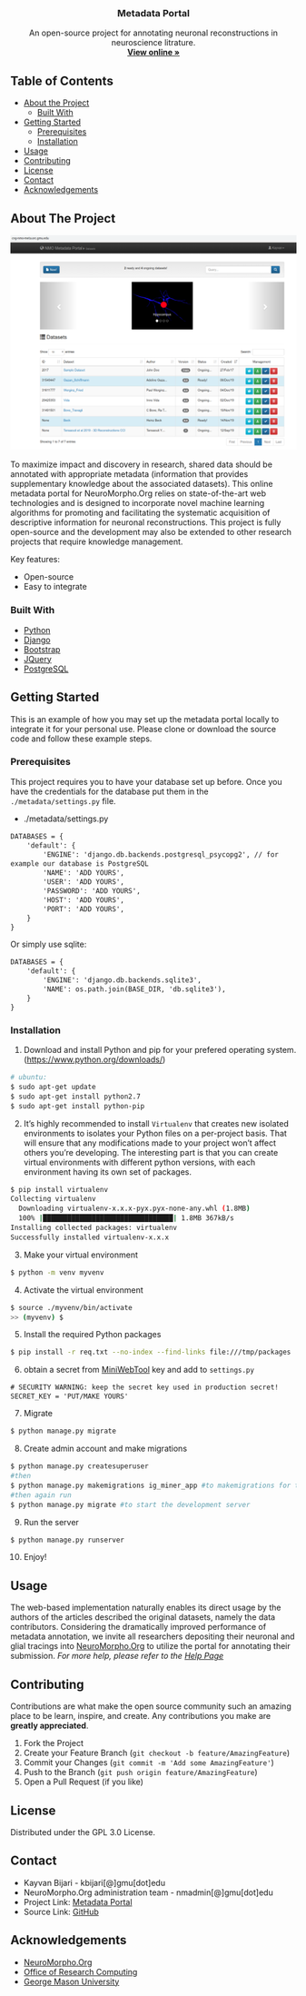 <!-- PROJECT LOGO -->
<br />
<p align="center">
  <h3 align="center">Metadata Portal</h3>

  <p align="center">
     An open-source project for annotating neuronal reconstructions in neuroscience litrature.
    <br />
    <a href="http://cng-nmo-meta.orc.gmu.edu/"><strong>View online »</strong></a>
    <br />
  </p>
</p>



<!-- TABLE OF CONTENTS -->
## Table of Contents

* [About the Project](#about-the-project)
  * [Built With](#built-with)
* [Getting Started](#getting-started)
  * [Prerequisites](#prerequisites)
  * [Installation](#installation)
* [Usage](#usage)
* [Contributing](#contributing)
* [License](#license)
* [Contact](#contact)
* [Acknowledgements](#acknowledgements)



<!-- ABOUT THE PROJECT -->
## About The Project

[![Product Name Screen Shot][product-screenshot]](https://example.com)

To maximize impact and discovery in research, shared data should be annotated with appropriate metadata (information that provides supplementary knowledge about the associated datasets). This online metadata portal for NeuroMorpho.Org relies on state-of-the-art web technologies and is designed to incorporate novel machine learning algorithms for promoting and facilitating the systematic acquisition of descriptive information for neuronal reconstructions. This project is fully open-source and the development may also be extended to other research projects that require knowledge management.

Key features:
* Open-source
* Easy to integrate

### Built With
* [Python](https://www.python.org/)
* [Django](https://www.djangoproject.com/)
* [Bootstrap](https://getbootstrap.com)
* [JQuery](https://jquery.com)
* [PostgreSQL](https://www.postgresql.org/)


<!-- GETTING STARTED -->
## Getting Started

This is an example of how you may set up the metadata portal locally to integrate it for your personal use.
Please clone or download the source code and follow these example steps.

### Prerequisites
This project requires you to have your database set up before. Once you have the credentials for the database put them in the `./metadata/settings.py` file.
* ./metadata/settings.py
```
DATABASES = {
    'default': {
        'ENGINE': 'django.db.backends.postgresql_psycopg2', // for example our database is PostgreSQL
        'NAME': 'ADD YOURS',
	    'USER': 'ADD YOURS',
	    'PASSWORD': 'ADD YOURS',
	    'HOST': 'ADD YOURS', 
	    'PORT': 'ADD YOURS',
    }
}
```
Or simply use sqlite:
```
DATABASES = {
    'default': {
        'ENGINE': 'django.db.backends.sqlite3',
        'NAME': os.path.join(BASE_DIR, 'db.sqlite3'),
    }
}
```

### Installation

1. Download and install Python and pip for your prefered operating system. (https://www.python.org/downloads/)
```sh
# ubuntu:
$ sudo apt-get update
$ sudo apt-get install python2.7
$ sudo apt-get install python-pip
```
2. It’s highly recommended to install `Virtualenv` that creates new isolated environments to isolates your Python files on a per-project basis. That will ensure that any modifications made to your project won’t affect others you’re developing. The interesting part is that you can create virtual environments with different python versions, with each environment having its own set of packages.
```sh
$ pip install virtualenv
Collecting virtualenv
  Downloading virtualenv-x.x.x-pyx.pyx-none-any.whl (1.8MB)
  100% |████████████████████████████████| 1.8MB 367kB/s
Installing collected packages: virtualenv
Successfully installed virtualenv-x.x.x
```
3. Make your virtual environment
```sh
$ python -m venv myvenv
```
4. Activate the virtual environment
```sh
$ source ./myvenv/bin/activate
>> (myvenv) $
```
5. Install the required Python packages
```sh
$ pip install -r req.txt --no-index --find-links file:///tmp/packages
```
6. obtain a secret from [MiniWebTool](https://miniwebtool.com/django-secret-key-generator/) key and add to `settings.py`
```
# SECURITY WARNING: keep the secret key used in production secret!
SECRET_KEY = 'PUT/MAKE YOURS'
```
7. Migrate
```sh
$ python manage.py migrate
```
8. Create admin account and make migrations
```sh
$ python manage.py createsuperuser
#then
$ python manage.py makemigrations ig_miner_app #to makemigrations for the app
#then again run
$ python manage.py migrate #to start the development server
```
9. Run the server
```sh
$ python manage.py runserver
```
10. Enjoy!

<!-- USAGE EXAMPLES -->
## Usage

The web-based implementation naturally enables its direct usage by the authors of the articles described the original datasets, namely the data contributors. Considering the dramatically improved performance of metadata annotation, we invite all researchers depositing their neuronal and glial tracings into [NeuroMorpho.Org](http://neuromorpho.org/) to utilize the portal for annotating their submission.
_For more help, please refer to the [Help Page](http://cng-nmo-meta.orc.gmu.edu/help/)_


<!-- CONTRIBUTING -->
## Contributing

Contributions are what make the open source community such an amazing place to be learn, inspire, and create. Any contributions you make are **greatly appreciated**.

1. Fork the Project
2. Create your Feature Branch (`git checkout -b feature/AmazingFeature`)
3. Commit your Changes (`git commit -m 'Add some AmazingFeature'`)
4. Push to the Branch (`git push origin feature/AmazingFeature`)
5. Open a Pull Request (if you like)



<!-- LICENSE -->
## License
Distributed under the GPL 3.0 License.



<!-- CONTACT -->
## Contact

- Kayvan Bijari - kbijari[@]gmu[dot]edu
- NeuroMorpho.Org administration team - nmadmin[@]gmu[dot]edu
- Project Link: [Metadata Portal](http://cng-nmo-meta.orc.gmu.edu/)
- Source Link: [GitHub](https://github.com/NeuroMorpho/metadata-portal)


<!-- ACKNOWLEDGEMENTS -->
## Acknowledgements
* [NeuroMorpho.Org](http://neuromorpho.org/)
* [Office of Research Computing](https://orc.gmu.edu/)
* [George Mason University](https://www2.gmu.edu/)


<!-- MARKDOWN LINKS & IMAGES -->
[contributors-shield]: https://img.shields.io/github/contributors/othneildrew/Best-README-Template.svg?style=flat-square
[contributors-url]: https://github.com/othneildrew/Best-README-Template/graphs/contributors
[forks-shield]: https://img.shields.io/github/forks/othneildrew/Best-README-Template.svg?style=flat-square
[forks-url]: https://github.com/othneildrew/Best-README-Template/network/members
[stars-shield]: https://img.shields.io/github/stars/othneildrew/Best-README-Template.svg?style=flat-square
[stars-url]: https://github.com/othneildrew/Best-README-Template/stargazers
[issues-shield]: https://img.shields.io/github/issues/othneildrew/Best-README-Template.svg?style=flat-square
[issues-url]: https://github.com/othneildrew/Best-README-Template/issues
[license-shield]: https://img.shields.io/github/license/othneildrew/Best-README-Template.svg?style=flat-square
[license-url]: https://github.com/othneildrew/Best-README-Template/blob/master/LICENSE.txt
[linkedin-shield]: https://img.shields.io/badge/-LinkedIn-black.svg?style=flat-square&logo=linkedin&colorB=555
[linkedin-url]: https://linkedin.com/in/othneildrew
[product-screenshot]: images/main.png

